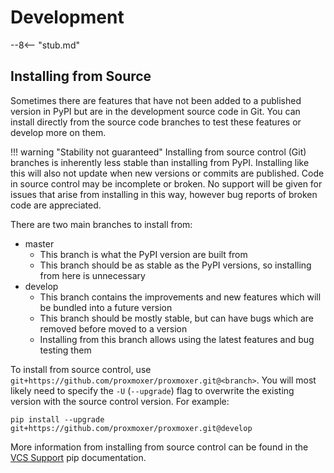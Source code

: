 # Development

--8<-- "stub.md"

## Installing from Source

Sometimes there are features that have not been added to a published version in PyPI but are
in the development source code in Git. You can install directly from the source code branches
to test these features or develop more on them.

!!! warning "Stability not guaranteed"
    Installing from source control (Git) branches is inherently less stable than installing
    from PyPI. Installing like this will also not update when new versions or commits are published.
    Code in source control may be incomplete or broken. No support will be given
    for issues that arise from installing in this way, however bug reports of broken code
    are appreciated.

There are two main branches to install from:

* master
  * This branch is what the PyPI version are built from
  * This branch should be as stable as the PyPI versions, so installing from here is unnecessary
* develop
  * This branch contains the improvements and new features which will be bundled into a future version
  * This branch should be mostly stable, but can have bugs which are removed before moved to a version
  * Installing from this branch allows using the latest features and bug testing them

To install from source control, use `git+https://github.com/proxmoxer/proxmoxer.git@<branch>`. You will most likely need to specify the `-U` (`--upgrade`) flag to overwrite the existing version with
the source control version.
For example:

```shell
pip install --upgrade git+https://github.com/proxmoxer/proxmoxer.git@develop
```

More information from installing from source control can be found in the [VCS Support](https://pip.pypa.io/en/stable/topics/vcs-support/) pip documentation.
